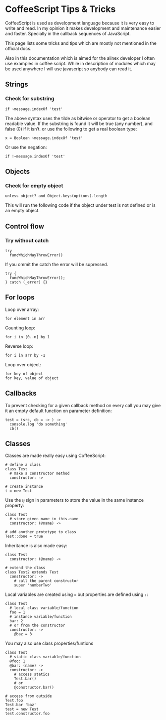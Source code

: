 CoffeeScript Tips & Tricks
=================================================

CoffeeScript is used as development language because it is very easy to write
and read. In my opinion it makes development and maintenance easier and faster.
Specially in the callback sequences of JavaScript.

This page lists some tricks and tips which are mostly not mentioned in the
official docs.

Also in this documentation which is aimed for the alinex developer I often use
examples in coffee script. While in description of modules which may be used
anywhere I will use javascript so anybody can read it.


Strings
-------------------------------------------------

### Check for substring

    if ~message.indexOf 'test'

The above syntax uses the tilde as bitwise or operator to get a boolean
readable value. If the substring is found it will be true (any number), and
false (0) if it isn’t. or use the following to get a real boolean type:

    x = Boolean ~message.indexOf 'test'

Or use the negation:

    if !~message.indexOf 'test'


Objects
-------------------------------------------------

### Check for empty object

    unless object? and Object.keys(options).length

This will run the following code if the object under test is not defined or is
an empty object.


Control flow
-------------------------------------------------

### Try without catch

    try
      funcWhichMayThrowError()

If you ommit the catch the error will be supressed.

    try {
      funcWhichMayThrowError();
    } catch (_error) {}


For loops
-------------------------------------------------

Loop over array:

    for element in arr

Counting loop:

    for i in [0..n] by 1

Reverse loop:

    for i in arr by -1

Loop over object:

    for key of object
    for key, value of object


Callbacks
-------------------------------------------------

To prevent checking for a given callback method on every call you may give it
an empty default function on parameter definition:

    test = (src, cb = -> ) ->
      console.log 'do something'
      cb()


Classes
-------------------------------------------------

Classes are made really easy using CoffeeScript:

    # define a class
    class Test
      # make a constructor method
      constructor: ->

    # create instance
    t = new Test

Use the `@` sign in parameters to store the value in the same instance property:

    class Test
      # store given name in this.name
      constructor: (@name) ->

    # add another prototype to class
    Test::done = true

Inheritance is also made easy:

    class Test
      constructor: (@name) ->

    # extend the class
    class Test2 extends Test
      constructor: ->
        # call the parent constructor
        super 'numberTwo'

Local variables are created using `=` but properties are defined using `:`:

    class Test
      # local class variable/function
      foo = 1
      # instance variable/function
      bar: 2
      # or from the constructor
      constructor: ->
        @baz = 3

You may also use class properties/funtions

    class Test
      # static class variable/function
      @foo: 1
      @bar: (name) ->
      constructor: ->
        # access statics
        Test.bar()
        # or
        @constructor.bar()

    # access from outside
    Test.foo
    Test.bar 'baz'
    test = new Test
    test.constructor.foo
